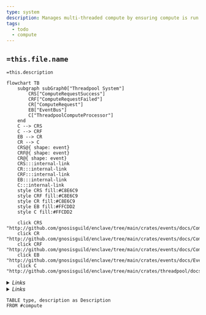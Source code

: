 ```yaml
---
type: system
description: Manages multi-threaded compute by ensuring compute is run on a rayon threadpool
tags:
  - todo
  - compute
---
```


## `=this.file.name`

`=this.description`

```mermaid
flowchart TB
    subgraph subGraph0["Threadpool System"]
        CRS["ComputeRequestSuccess"]
        CRF["ComputeRequestFailed"]
        CR["ComputeRequest"]
        EB["EventBus"]
        C["ThreadpoolComputeProcessor"]
    end
    C --> CRS
    C --> CRF
    EB --> CR
    CR --> C
    CRS@{ shape: event}
    CRF@{ shape: event}
    CR@{ shape: event}
    CRS:::internal-link
    CR:::internal-link
	CRF:::internal-link
    EB:::internal-link
    C:::internal-link
    style CRS fill:#C8E6C9
    style CRF fill:#C8E6C9
    style CR fill:#C8E6C9
    style EB fill:#FFCDD2
    style C fill:#FFCDD2

    click CRS "http://github.com/gnosisguild/enclave/tree/main/crates/events/docs/ComputeRequestSuccess.md"
    click CR "http://github.com/gnosisguild/enclave/tree/main/crates/events/docs/ComputeRequest.md"
    click CRF "http://github.com/gnosisguild/enclave/tree/main/crates/events/docs/ComputeRequestFailed.md"
    click EB "http://github.com/gnosisguild/enclave/tree/main/crates/events/docs/EventBus.md"
    click C "http://github.com/gnosisguild/enclave/tree/main/crates/threadpool/docs/ComputeProcessor.md"
```
<details>
<summary><i>Links</i></summary>

[[ComputeRequestFailed]]
[[ComputeRequestSuccess]]
[[ComputeRequest]]
[[EventBus]]
[[ThreadpoolComputeProcessor]]
</details>
<details>
<summary><i>Links</i></summary>

[[ComputeRequestFailed]]
[[ComputeRequestSuccess]]
[[ComputeRequest]]
[[EventBus]]
[[ThreadpoolComputeProcessor]]
</details>

```dataview
TABLE type, description as Description
FROM #compute
```
